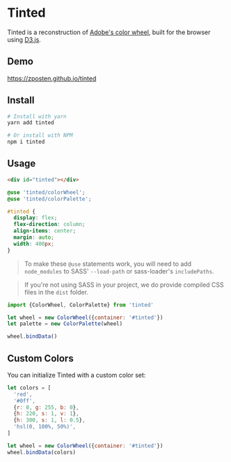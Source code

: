 # Tinted

Tinted is a reconstruction of [Adobe's color wheel](http://color.adobe.com), built for the browser using [D3.js](https://github.com/mbostock/d3).

## Demo

https://zposten.github.io/tinted

## Install

```bash
# Install with yarn
yarn add tinted

# Or install with NPM
npm i tinted
```

## Usage

```html
<div id="tinted"></div>
```

```scss
@use 'tinted/colorWheel';
@use 'tinted/colorPalette';

#tinted {
  display: flex;
  flex-direction: column;
  align-items: center;
  margin: auto;
  width: 400px;
}
```

> To make these `@use` statements work, you will need to add `node_modules` to SASS' `--load-path` or sass-loader's `includePaths`.

> If you're not using SASS in your project, we do provide compiled CSS files in the `dist` folder.

```js
import {ColorWheel, ColorPalette} from 'tinted'

let wheel = new ColorWheel({container: '#tinted'})
let palette = new ColorPalette(wheel)

wheel.bindData()
```

## Custom Colors

You can initialize Tinted with a custom color set:

```js
let colors = [
  'red',
  '#0ff',
  {r: 0, g: 255, b: 0},
  {h: 220, s: 1, v: 1},
  {h: 300, s: 1, l: 0.5},
  'hsl(0, 100%, 50%)',
]

let wheel = new ColorWheel({container: '#tinted'})
wheel.bindData(colors)
```
